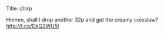 Title: chirp

Hmmm, shall I drop another 32p and get the creamy coleslaw? <a href="http://t.co/DkQ2WU5I">http://t.co/DkQ2WU5I</a>
